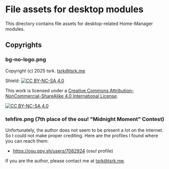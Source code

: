 # File assets for desktop modules

This directory contains file assets for desktop-related Home-Manager modules.

## Copyrights

### bg-no-logo.png

Copyright (c) 2025 tsrk. <tsrk@tsrk.me>

Shield: [![CC BY-NC-SA 4.0][cc-by-nc-sa-shield]][cc-by-nc-sa]

This work is licensed under a
[Creative Commons Attribution-NonCommercial-ShareAlike 4.0 International License][cc-by-nc-sa].

[![CC BY-NC-SA 4.0][cc-by-nc-sa-image]][cc-by-nc-sa]

[cc-by-nc-sa]: http://creativecommons.org/licenses/by-nc-sa/4.0/
[cc-by-nc-sa-image]: https://licensebuttons.net/l/by-nc-sa/4.0/88x31.png
[cc-by-nc-sa-shield]: https://img.shields.io/badge/License-CC%20BY--NC--SA%204.0-lightgrey.svg

### tehfire.png (7th place of the osu! "Midnight Moment" Contest)

Unfortunately, the author does not seem to be present a lot on the internet.
So I could not make proper crediting.
Here are the profiles I found where you can reach them:
 - https://osu.ppy.sh/users/7082924 (osu! profile)

If you are the author, please contact me at <tsrk@tsrk.me>.
